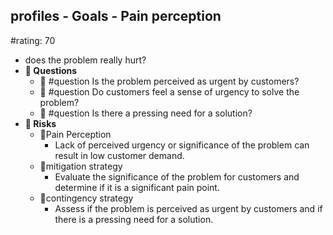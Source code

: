 ## profiles - Goals - Pain perception
#rating: 70
- does the problem really hurt?
- **💭 Questions**
  - 💭 #question Is the problem perceived as urgent by customers?
  - 💭 #question Do customers feel a sense of urgency to solve the problem?
  - 💭 #question Is there a pressing need for a solution?
- **🚨 Risks**
  - 🚨Pain Perception
    - Lack of perceived urgency or significance of the problem can result in low customer demand.
  - 🚨mitigation strategy
    - Evaluate the significance of the problem for customers and determine if it is a significant pain point.
  - 🚨contingency strategy
    - Assess if the problem is perceived as urgent by customers and if there is a pressing need for a solution.


